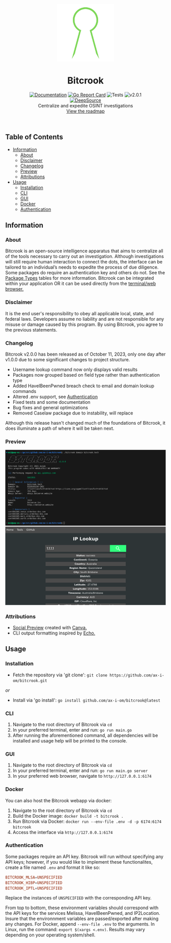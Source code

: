 <p align="center">
  <a><img src="./images/bitcrook.png" width=180 height="180"></a>
  <h1 align="center">Bitcrook</h1>
  <p align="center">
    <a href="https://pkg.go.dev/github.com/ax-i-om/bitcrook"><img src="https://pkg.go.dev/badge/github.com/ax-i-om/tempest.svg" alt="Documentation"></a>
    <a href="https://goreportcard.com/report/github.com/ax-i-om/bitcrook"><img src="https://goreportcard.com/badge/github.com/ax-i-om/bitcrook" alt="Go Report Card"></a>
    <a><img src="https://img.shields.io/badge/tests-8&#47;8-green.svg" alt="Tests"></a>
    <a><img src="https://img.shields.io/badge/version-2.0.1-blue.svg" alt="v2.0.1"></a><br>
    <a href="https://app.deepsource.com/gh/ax-i-om/bitcrook/" target="_blank"><img alt="DeepSource" title="DeepSource" src="https://app.deepsource.com/gh/ax-i-om/bitcrook.svg/?label=active+issues&show_trend=true"/></a><br>
    Centralize and expedite OSINT investigations<br>
  <a href="https://github.com/users/ax-i-om/projects/1">View the roadmap</a><br>
</a>
  </p><br>
</p>

## Table of Contents

- [Information](#information)
  - [About](#about)
  - [Disclaimer](#disclaimer)
  - [Changelog](#changelog)
  - [Preview](#preview)
  - [Attributions](#attributions)
- [Usage](#usage)
  - [Installation](#installation)
  - [CLI](#cli)
  - [GUI](#gui)
  - [Docker](#docker)
  - [Authentication](#authentication)

## Information

### About

Bitcrook is an open-source intelligence apparatus that aims to centralize all of the tools necessary to carry out an investigation. Although investigations will still require human interaction to connect the dots, the interface can be tailored to an individual’s needs to expedite the process of due diligence. Some packages do require an authentication key and others do not. See the [Package Types](#package-types) tables for more information. Bitcrook can be integrated within your application OR it can be used directly from the [terminal/web browser.](#preview)

### Disclaimer

It is the end user's responsibility to obey all applicable local, state, and federal laws. Developers assume no liability and are not responsible for any misuse or damage caused by this program. By using Bitcrook, you agree to the previous statements.

### Changelog

Bitcrook v2.0.0 has been released as of October 11, 2023, only one day after v1.0.0 due to some significant changes to project structure.

 - Username lookup command now only displays valid results
 - Packages now grouped based on field type rather than authentication type
 - Added HaveIBeenPwned breach check to email and domain lookup commands
 - Altered .env support, see [Authentication](#authentication)
 - Fixed tests and some documentation
 - Bug fixes and general optimizations
 - Removed Caselaw package due to instability, will replace

Although this release hasn't changed much of the foundations of Bitcrook, it does illuminate
a path of where it will be taken next.

### Preview

<a><img src="./images/cliprev.png"></a>
<a><img src="./images/guiprev.png"></a>


### Attributions

 - [Social Preview](./images/card.jpg) created with [Canva.](https://www.canva.com/)
 - CLI output formatting inspired by [Echo.](https://echo.labstack.com)

## Usage

### Installation

 - Fetch the repository via 'git clone': `git clone https://github.com/ax-i-om/bitcrook.git`

 *or*

 - Install via 'go install': `go install github.com/ax-i-om/bitcrook@latest`

### CLI 

1. Navigate to the root directory of Bitcrook via `cd`
2. In your preferred terminal, enter and run: `go run main.go`
3. After running the aforementioned command, all dependencies will be installed and usage help will be printed to the console.

### GUI

1. Navigate to the root directory of Bitcrook via `cd`
2. In your preferred terminal, enter and run: `go run main.go server`
3. In your preferred web browser, navigate to `http://127.0.0.1:6174`

### Docker

You can also host the Bitcrook webapp via docker:

1. Navigate to the root directory of Bitcrook via `cd`
2. Build the Docker image: `docker build -t bitcrook .`
3. Run Bitcrook via Docker: `docker run --env-file .env -d -p 6174:6174 bitcrook`
4. Access the interface via `http://127.0.0.1:6174`

### Authentication

Some packages require an API key. Bitcrook will run without specifying any API keys; however, if you would like to implement these functionalites, create a file named `.env` and format it like so:

``` conf
BITCROOK_MLSA=UNSPECIFIED
BITCROOK_HIBP=UNSPECIFIED
BITCROOK_IPTL=UNSPECIFIED
```

Replace the instances of `UNSPECIFIED` with the corresponding API key.

From top to bottom, these environment variables should correspond with the API keys for the services Melissa, HaveIBeenPwned, and IP2Location. Insure that the environnment variables are passed/exported after making any changes. For Docker, append `--env-file .env` to the arguments. In Linux, run the command: `export $(xargs <.env)`. Results may vary depending on your operating system/shell.